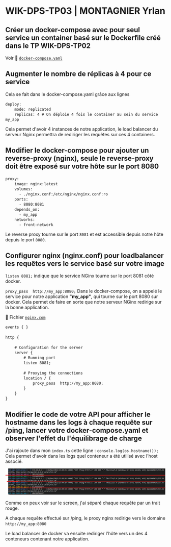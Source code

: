 # WIK-DPS-TP03 | MONTAGNIER Yrlan

## Créer un docker-compose avec pour seul service un container basé sur le Dockerfile créé dans le TP WIK-DPS-TP02
Voir :file_folder: [``docker-compose.yaml``](./docker-compose.yaml)

## Augmenter le nombre de réplicas à 4 pour ce service
Cela se fait dans le docker-compose.yaml grâce aux lignes 
```
deploy:
    mode: replicated
    replicas: 4 # On déploie 4 fois le container au sein du service my_app
```
Cela permet d'avoir 4 instances de notre application, le load balancer du serveur Nginx permettra de rediriger les requêtes sur ces 4 containers.
## Modifier le docker-compose pour ajouter un reverse-proxy (nginx), seule le reverse-proxy doit être exposé sur votre hôte sur le port 8080
```
proxy:
    image: nginx:latest
    volumes:
      - ./nginx.conf:/etc/nginx/nginx.conf:ro
    ports:
      - 8080:8081
    depends_on: 
      - my_app
    networks:
      - front-network
```
Le reverse     proxy tourne sur le port `8081` et est accessible depuis notre hôte depuis le port `8080`.
## Configurer nginx (nginx.conf) pour loadbalancer les requêtes vers le service basé sur votre image
`listen 8081;` indique que le service NGinx tourne sur le port 8081 côté docker.

`proxy_pass  http://my_app:8080;` Dans le docker-compose, on a appelé le service pour notre application **"my_app"**, qui tourne sur le port 8080 sur docker.
Cela permet de faire en sorte que notre serveur NGinx redirige sur la bonne application.

:file_folder: Fichier [`nginx.com`](./nginx.conf)
```
events { }

http {

    # Configuration for the server
    server {
        # Running port
        listen 8081;

        # Proxying the connections
        location / {
            proxy_pass  http://my_app:8080;
        }
    }
}
```
## Modifier le code de votre API pour afficher le hostname dans les logs à chaque requête sur /ping, lancer votre docker-compose.yaml et observer l'effet du l'équilibrage de charge
J'ai rajoute dans mon `index.ts` cette ligne : `console.log(os.hostname());`
Cela permet d'avoir dans les logs quel conteneur a été utilisé avec l'host associé.

![Hostname](./img/Hostname.png)

Comme on peux voir sur le screen, j'ai séparé chaque requête par un trait rouge.

A chaque requête effectué sur /ping, le proxy nginx redirige vers le domaine `http://my_app:8080`

Le load balancer de docker va ensuite rediriger l'hôte vers un des 4 conteneurs contenant notre application.